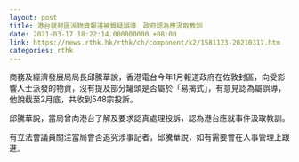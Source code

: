 ```yaml
---
layout: post
title: 港台就封區派物資報道被質疑誤導　政府認為應汲取教訓
date: 2021-03-17 18:22:14.000000000 +08:00
link: https://news.rthk.hk/rthk/ch/component/k2/1581123-20210317.htm
categories: rthk
---
```


商務及經濟發展局局長邱騰華說，香港電台今年1月報道政府在佐敦封區，向受影響人士派發的物資，沒有提及部分罐頭是否屬於「易揭式」，有意見認為屬誤導，他說截至2月底，共收到548宗投訴。

邱騰華說，當局曾向港台了解及要求認真處理投訴，認為港台應就事件汲取教訓。

有立法會議員關注當局會否追究涉事記者，邱騰華說，如有需要會在人事管理上跟進。
